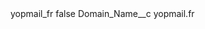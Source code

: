 <?xml version="1.0" encoding="UTF-8"?>
<CustomMetadata xmlns="http://soap.sforce.com/2006/04/metadata" xmlns:xsi="http://www.w3.org/2001/XMLSchema-instance" xmlns:xsd="http://www.w3.org/2001/XMLSchema">
    <label>yopmail_fr</label>
    <protected>false</protected>
    <values>
        <field>Domain_Name__c</field>
        <value xsi:type="xsd:string">yopmail.fr</value>
    </values>
</CustomMetadata>
